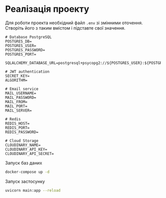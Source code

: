 # Реалізація проекту

Для роботи проекта необхідний файл `.env` зі змінними оточення.
Створіть його з таким вмістом і підставте свої значення.

```dotenv
# Database PostgreSQL
POSTGRES_DB=
POSTGRES_USER=
POSTGRES_PASSWORD=
POSTGRES_PORT=

SQLALCHEMY_DATABASE_URL=postgresql+psycopg2://${POSTGRES_USER}:${POSTGRES_PASSWORD}@localhost:${POSTGRES_PORT}/${POSTGRES_DB}

# JWT authentication
SECRET_KEY=
ALGORITHM=

# Email service
MAIL_USERNAME=
MAIL_PASSWORD=
MAIL_FROM=
MAIL_PORT=
MAIL_SERVER=

# Redis
REDIS_HOST=
REDIS_PORT=
REDIS_PASSWORD=

# Cloud Storage
CLOUDINARY_NAME=
CLOUDINARY_API_KEY=
CLOUDINARY_API_SECRET=
```

Запуск баз даних


```bash
docker-compose up -d
```

Запуск застосунку


```bash
uvicorn main:app --reload
```
